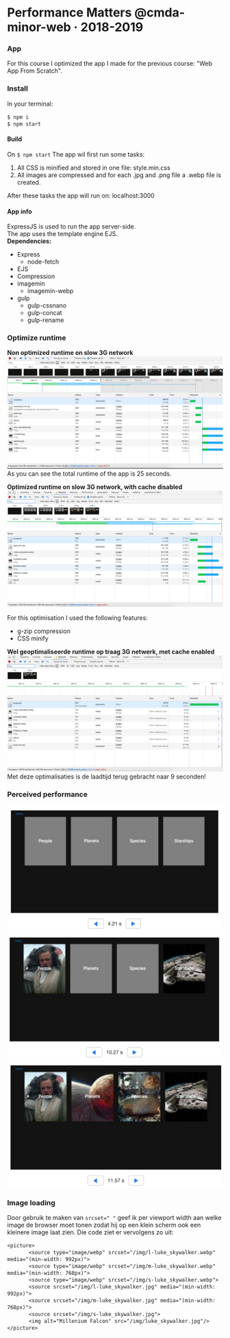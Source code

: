# Performance Matters @cmda-minor-web · 2018-2019
### App
For this course I optimized the app I made for the previous course: "Web App From Scratch".

### Install
In your terminal: 
```
$ npm i
$ npm start
```
#### Build
 On ``$ npm start`` The app wil first run some tasks:
 1. All CSS is minified and stored in one file: style.min.css
 2. All images are compressed and for each .jpg and .png file a .webp file is created.
 
 After these tasks the app will run on: localhost:3000
 
#### App info
ExpressJS is used to run the app server-side. <br/>
The app uses the template engine EJS. <br/>
__Dependencies:__
* Express
    * node-fetch
* EJS
* Compression
* imagemin
    * imagemin-webp
* gulp
    * gulp-cssnano
    * gulp-concat
    * gulp-rename

### Optimize runtime
__Non optimized runtime on slow 3G network__
![Non Optimized runtime](public/readme-img/Non-optimized.png)
As you can see the total runtime of the app is 25 seconds.

__Optimized runtime on slow 3G network, with cache disabled__
![Non Optimized runtime](public/readme-img/OptiNoCache.png)

For this optimisation I used the following features: 
* g-zip compression
* CSS minify

__Wel geoptimaliseerde runtime op traag 3G netwerk, met cache enabled__
![Non Optimized runtime](public/readme-img/OptiCache.png)
Met deze optimalisaties is de laadtijd terug gebracht naar 9 seconden!

### Perceived performance
![Perceived performance](public/readme-img/Perceived1.png) ![Perceived performance](public/readme-img/Perceived2.png) ![Perceived performance](public/readme-img/Perceived3.png)


### Image loading
Door gebruik te maken van ``srcset=" "`` geef ik per viewport width aan welke image de browser moet tonen zodat hij op een klein scherm ook een kleinere image laat zien.
Die code ziet er vervolgens zo uit:<br/>
``` 
<picture>
       <source type="image/webp" srcset="/img/l-luke_skywalker.webp" media="(min-width: 992px)">
       <source type="image/webp" srcset="/img/m-luke_skywalker.webp" media="(min-width: 768px)">
       <source type="image/webp" srcset="/img/s-luke_skywalker.webp">
       <source srcset="/img/l-luke_skywalker.jpg" media="(min-width: 992px)">
       <source srcset="/img/m-luke_skywalker.jpg" media="(min-width: 768px)">
       <source srcset="/img/s-luke_skywalker.jpg">
       <img alt="Millenium Falcon" src="/img/luke_skywalker.jpg"/>
</picture>
```












